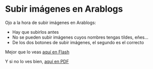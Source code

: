 
# Subir imágenes en Arablogs

Ojo a la hora de subir imágenes en Arablogs:

- Hay que subirlos antes
- No se pueden subir imágenes cuyos nombres tengas tildes, eñes...
- De los dos botones de subir imágenes, el segundo es el correcto

Mejor que lo veas [aquí en Flash](http://aularagon.catedu.es/materialesaularagon2013/blogs/videos/SubirImagenArablog.htm)

Y si no lo ves bien, [aquí en PDF](http://aularagon.catedu.es/materialesaularagon2013/blogs/videos/SubirImagenArablog.pdf)

